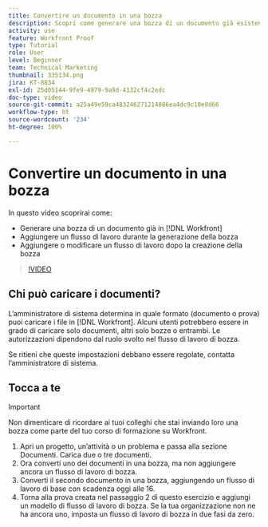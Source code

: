 ```yaml
---
title: Convertire un documento in una bozza
description: Scopri come generare una bozza di un documento già esistente in  [!DNL  Workfront], aggiungere un flusso di lavoro a una bozza e aggiungere o modificare un flusso di lavoro dopo la creazione della bozza.
activity: use
feature: Workfront Proof
type: Tutorial
role: User
level: Beginner
team: Technical Marketing
thumbnail: 335134.png
jira: KT-8834
exl-id: 25d05144-9fe9-4979-9a9d-4132cf4c2edc
doc-type: video
source-git-commit: a25a49e59ca483246271214886ea4dc9c10e8d66
workflow-type: ht
source-wordcount: '234'
ht-degree: 100%

---
```


# Convertire un documento in una bozza

In questo video scoprirai come:

* Generare una bozza di un documento già in [!DNL Workfront]
* Aggiungere un flusso di lavoro durante la generazione della bozza
* Aggiungere o modificare un flusso di lavoro dopo la creazione della bozza

>[!VIDEO](https://video.tv.adobe.com/v/335134/?quality=12&learn=on)


## Chi può caricare i documenti?

L’amministratore di sistema determina in quale formato (documento o prova) puoi caricare i file in [!DNL Workfront]. Alcuni utenti potrebbero essere in grado di caricare solo documenti, altri solo bozze o entrambi. Le autorizzazioni dipendono dal ruolo svolto nel flusso di lavoro di bozza.

Se ritieni che queste impostazioni debbano essere regolate, contatta l’amministratore di sistema.

## Tocca a te

>[!IMPORTANT]
>
>Non dimenticare di ricordare ai tuoi colleghi che stai inviando loro una bozza come parte del tuo corso di formazione su Workfront.

1. Apri un progetto, un’attività o un problema e passa alla sezione Documenti. Carica due o tre documenti.
1. Ora converti uno dei documenti in una bozza, ma non aggiungere ancora un flusso di lavoro di bozza.
1. Converti il secondo documento in una bozza, aggiungendo un flusso di lavoro di base con scadenza oggi alle 16.
1. Torna alla prova creata nel passaggio 2 di questo esercizio e aggiungi un modello di flusso di lavoro di bozza. Se la tua organizzazione non ne ha ancora uno, imposta un flusso di lavoro di bozza in due fasi da zero.


<!--
###Learn more
* Generate a proof for a document
-->
